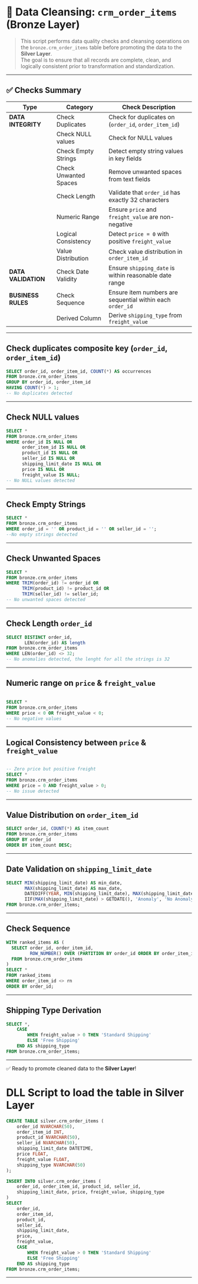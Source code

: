 # 🧹 Data Cleansing: `crm_order_items` (Bronze Layer)

> This script performs data quality checks and cleansing operations on the `bronze.crm_order_items` table before promoting the data to the **Silver Layer**.  
> The goal is to ensure that all records are complete, clean, and logically consistent prior to transformation and standardization.

---

## ✅ Checks Summary

| Type               | Category                | Check Description                                            |
|--------------------|-------------------------|------------------------------------------------------------- |
| **DATA INTEGRITY** | Check Duplicates        | Check for duplicates on (`order_id`, `order_item_id`)        |
|                    | Check NULL values       | Check for NULL values                                        |
|                    | Check Empty Strings     | Detect empty string values in key fields                     |
|                    | Check Unwanted Spaces   | Remove unwanted spaces from text fields                      |
|                    | Check Length            | Validate that `order_id` has exactly 32 characters           |
|                    | Numeric Range           | Ensure `price` and `freight_value` are non-negative          |
|                    | Logical Consistency     | Detect `price = 0` with positive `freight_value`             |
|                    | Value Distribution      | Check value distribution in `order_item_id`                  |
| **DATA VALIDATION**| Check Date Validity     | Ensure `shipping_date` is within reasonable date range       |
| **BUSINESS RULES** | Check Sequence          | Ensure item numbers are sequential within each `order_id`    |
|                    | Derived Column          | Derive `shipping_type` from `freight_value`                  |


---


## Check duplicates composite key (`order_id`, `order_item_id`) 

```sql
SELECT order_id, order_item_id, COUNT(*) AS occurrences
FROM bronze.crm_order_items
GROUP BY order_id, order_item_id
HAVING COUNT(*) > 1;
-- No duplicates detected

```

---

## Check NULL values

```sql
SELECT *
FROM bronze.crm_order_items
WHERE order_id IS NULL OR 
      order_item_id IS NULL OR
      product_id IS NULL OR
      seller_id IS NULL OR
      shipping_limit_date IS NULL OR
      price IS NULL OR
      freight_value IS NULL;
-- No NULL values detected
```

---

## Check Empty Strings

```sql
SELECT *
FROM bronze.crm_order_items
WHERE order_id = '' OR product_id = '' OR seller_id = '';
--No empty strings detected
```

---

## Check Unwanted Spaces 

```sql
SELECT *
FROM bronze.crm_order_items
WHERE TRIM(order_id) != order_id OR
      TRIM(product_id) != product_id OR
      TRIM(seller_id) != seller_id;
-- No unwanted spaces detected
```

---

## Check Length  `order_id`

```sql
SELECT DISTINCT order_id,
       LEN(order_id) AS length
FROM bronze.crm_order_items
WHERE LEN(order_id) <> 32;
-- No anomalies detected, the lenght for all the strings is 32
```

---

## Numeric range on `price` & `freight_value` 

```sql

SELECT *
FROM bronze.crm_order_items
WHERE price < 0 OR freight_value < 0;
-- No negative values
```

---

## Logical Consistency between `price` & `freight_value` 
```sql

-- Zero price but positive freight
SELECT *
FROM bronze.crm_order_items
WHERE price = 0 AND freight_value > 0;
-- No issue detected
```

---


## Value Distribution on `order_item_id`

```sql
SELECT order_id, COUNT(*) AS item_count
FROM bronze.crm_order_items
GROUP BY order_id
ORDER BY item_count DESC;
```

---

## Date Validation on `shipping_limit_date`

```sql
SELECT MIN(shipping_limit_date) AS min_date,
       MAX(shipping_limit_date) AS max_date,
       DATEDIFF(YEAR, MIN(shipping_limit_date), MAX(shipping_limit_date)) AS interval_years,
       IIF(MAX(shipping_limit_date) > GETDATE(), 'Anomaly', 'No Anomaly') AS today_check
FROM bronze.crm_order_items;
```

---

## Check Sequence

```sql
WITH ranked_items AS (
  SELECT order_id, order_item_id,
         ROW_NUMBER() OVER (PARTITION BY order_id ORDER BY order_item_id) AS rn
  FROM bronze.crm_order_items
)
SELECT *
FROM ranked_items
WHERE order_item_id <> rn
ORDER BY order_id;
```

---

## Shipping Type Derivation

```sql
SELECT *,
    CASE 
        WHEN freight_value > 0 THEN 'Standard Shipping'
        ELSE 'Free Shipping'
    END AS shipping_type
FROM bronze.crm_order_items;
```

---


✅ Ready to promote cleaned data to the **Silver Layer**!




# DLL Script to load the table in Silver Layer

```sql
CREATE TABLE silver.crm_order_items (
    order_id NVARCHAR(50),
    order_item_id INT,
    product_id NVARCHAR(50),
    seller_id NVARCHAR(50),
    shipping_limit_date DATETIME,
    price FLOAT,
    freight_value FLOAT,
    shipping_type NVARCHAR(50)
);

INSERT INTO silver.crm_order_items (
    order_id, order_item_id, product_id, seller_id,
    shipping_limit_date, price, freight_value, shipping_type
)
SELECT 
    order_id,
    order_item_id,
    product_id,
    seller_id,
    shipping_limit_date,
    price,
    freight_value,
    CASE 
        WHEN freight_value > 0 THEN 'Standard Shipping'
        ELSE 'Free Shipping'
    END AS shipping_type
FROM bronze.crm_order_items;
```

---

